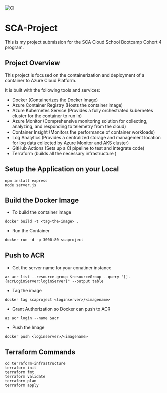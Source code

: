 ![CI](https://github.com/FavourDaniel/sca-project/github/workflow.yml/badge.svg)
# SCA-Project
This is my project submission for the SCA Cloud School Bootcamp Cohort 4 program.

## Project Overview
This project is focused on the containerization and deployment of a container to Azure Cloud Platform.

It is built with the following tools and services:
- Docker (Containerizes the Docker Image)
- Azure Container Registry (Hosts the container image)
- Azure Kubernetes Service (Provides a fully orchestrated kubernetes cluster for the container to run in)
- Azure Monitor (Comprehensive monitoring solution for collecting, analyzing, and responding to telemetry from the cloud)
- Container Insight (Monitors the performance of container workloads)
- Log Analytics (Provides a centralized storage and management location for log data collected by Azure Monitor and AKS cluster)
- GitHub Actions (Sets up a CI pipeline to test and integrate code)
- Terraform (builds all the necessary infrastructure )

## Setup the Application on your Local
```
npm install express
node server.js
```

## Build the Docker Image
- To build the container image
```
docker build -t <tag-the-image> .
```

- Run the Container
```
docker run -d -p 3000:80 scaproject
```

## Push to ACR
- Get the server name for your conatiner instance
```
az acr list --resource-group $resourceGroup --query "[].{acrLoginServer:loginServer}" --output table
```

- Tag the image
```
docker tag scaproject <loginserver>/<imagename>
```

- Grant Authorization so Docker can push to ACR
```
az acr login --name $acr
```

- Push the Image
```
docker push <loginserver>/<imagename>
```

## Terraform Commands
```
cd terraform-infrastructure
terraform init
terraform fmt
terraform validate
terraform plan
terraform apply
```